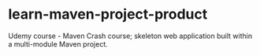 # learn-maven-project-product
Udemy course - Maven Crash course; skeleton web application built within a multi-module Maven project.
